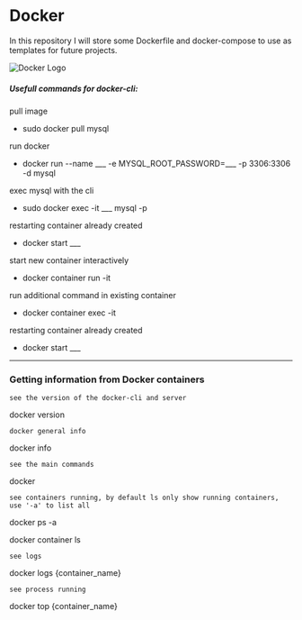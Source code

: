 # Docker

In this repository I will store some Dockerfile and docker-compose to use as templates for future projects.

![Docker Logo](https://logos-download.com/wp-content/uploads/2016/09/Docker_logo-700x588.png)

##### Usefull commands for docker-cli:

pull image 

  - sudo docker pull mysql

run docker 

  - docker run --name ___ -e MYSQL_ROOT_PASSWORD=___ -p 3306:3306 -d mysql

exec mysql with the cli

  - sudo docker exec -it ___ mysql -p

restarting container already created

  - docker start ___

start new container interactively

  - docker container run -it

run additional command in existing container

  - docker  container exec -it

restarting container already created

  - docker start ___


---------
### Getting information from Docker containers

    see the version of the docker-cli and server

docker version

    docker general info

docker info

    see the main commands

docker

    see containers running, by default ls only show running containers, use '-a' to list all

docker ps -a

docker container ls

    see logs

docker logs {container_name}

    see process running

docker top {container_name}
